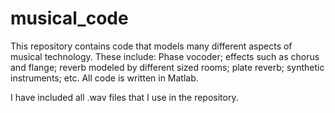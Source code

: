 # musical_code
This repository contains code that models many different aspects of musical technology. These include: Phase vocoder; effects such as chorus and flange; reverb modeled by different sized rooms; plate reverb; synthetic instruments; etc. All code is written in Matlab. 

I have included all .wav files that I use in the repository. 

